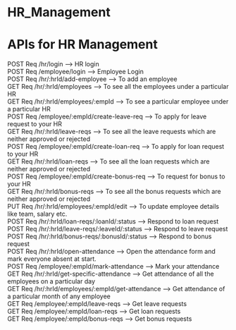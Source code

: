 # HR_Management

# APIs for HR Management

 POST Req    /hr/login --> HR login <br />
 POST Req    /employee/login --> Employee Login<br />
 POST Req    /hr/:hrId/add-employee --> To add an employee<br />
 GET  Req    /hr/:hrId/employees --> To see all the employees under a particular HR<br />
 GET  Req    /hr/:hrId/employees/:empId --> To see a particular employee under a particular HR<br />
 POST Req    /employee/:empId/create-leave-req  --> To apply for leave request to your HR<br />
 GET  Req    /hr/:hrId/leave-reqs --> To see all the leave requests which are neither approved or rejected<br />
 POST Req    /employee/:empId/create-loan-req --> To apply for loan request to your HR<br />
 GET  Req    /hr/:hrId/loan-reqs --> To see all the loan requests which are neither approved or rejected<br />
 POST Req    /employee/:empId/create-bonus-req --> To request for bonus to your HR<br />
 GET  Req    /hr/:hrId/bonus-reqs --> To see all the bonus requests which are neither approved or rejected<br />
PUT Req      /hr/:hrId/employees/:empId/edit --> To update employee details like team, salary etc.<br/>
 POST  Req    /hr/:hrId/loan-reqs/:loanId/:status --> Respond to loan request<br />
 POST  Req    /hr/:hrId/leave-reqs/:leaveId/:status --> Respond to leave request<br />
 POST  Req    /hr/:hrId/bonus-reqs/:bonusId/:status --> Respond to bonus request<br />
 POST  Req    /hr/:hrId/open-attendance --> Open the attendance form and mark everyone absent at start.<br />
 POST  Req    /employee/:empId/mark-attendance --> Mark your attendance<br />
 GET  Req    /hr/:hrId/get-specific-attendance --> Get attendance of all the employees on a particular day<br />
 GET  Req    /hr/:hrId/employees/:empId/get-attendance --> Get attendance of a particular month of any employee<br />
 GET  Req    /employee/:empId/leave-reqs --> Get leave requests<br />
 GET  Req    /employee/:empId/loan-reqs --> Get loan requests<br />
 GET  Req    /employee/:empId/bonus-reqs --> Get bonus requests<br />

